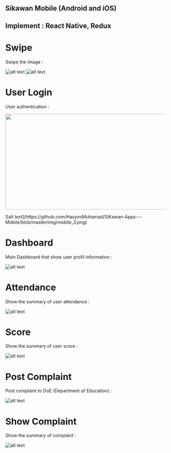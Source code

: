 ## Sikawan Mobile (Android and iOS)
## Implement : React Native, Redux

# Swipe

Swipe the image : 

![alt text](https://github.com/HasymiMuhamad/SiKawan-Apps---Mobile/blob/master/img/mobile_1.png)  ![alt text](https://github.com/HasymiMuhamad/SiKawan-Apps---Mobile/blob/master/img/mobile_2.png)


# User Login

User authentication : 

<p align="center">
  <img width="550" height="300" src="https://github.com/HasymiMuhamad/SiKawan-Apps---Mobile/blob/master/img/mobile_3.png">
</p>
![alt text](https://github.com/HasymiMuhamad/SiKawan-Apps---Mobile/blob/master/img/mobile_3.png)  


# Dashboard

Main Dashboard that show user profil information : 

![alt text](https://github.com/HasymiMuhamad/SiKawan-Apps---Mobile/blob/master/img/mobile_4.png)  


# Attendance

Show the summary of user attendance : 

![alt text](https://github.com/HasymiMuhamad/SiKawan-Apps---Mobile/blob/master/img/mobile_5.png)  


# Score

Show the summary of user score : 

![alt text](https://github.com/HasymiMuhamad/SiKawan-Apps---Mobile/blob/master/img/mobile_6.png)  


# Post Complaint

Post complaint to DoE (Department of Education) : 

![alt text](https://github.com/HasymiMuhamad/SiKawan-Apps---Mobile/blob/master/img/mobile_7.png)  


# Show Complaint

Show the summary of complaint :

![alt text](https://github.com/HasymiMuhamad/SiKawan-Apps---Mobile/blob/master/img/mobile_8.png)  
